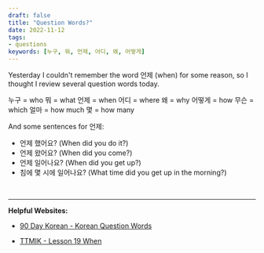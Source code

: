 ```yaml
---
draft: false
title: "Question Words?"
date: 2022-11-12
tags:
- questions
keywords: [누구, 뭐, 언제, 어디, 왜, 어떻게]
---
```

Yesterday I couldn't remember the word 언제 (when) for some reason, so I thought I review several question words today.

누구 = who
뭐 = what
언제 = when
어디 = where
왜 = why
어떻게 = how
무슨 = which
얼마 = how much
몇 = how many

And some sentences for 언제:

- 언제 했어요? (When did you do it?)
- 언제 왔어요? (When did you come?)
- 언제 일어나요? (When did you get up?)
- 침에 몇 시에 일어나요? (What time did you get up in the morning?)

&nbsp;
&nbsp;

***
**Helpful Websites:**

- [90 Day Korean - Korean Question Words](https://www.90daykorean.com/korean-question-words/#8220what-kind-of8221-in-korean-8211-eotteon)

- [TTMIK - Lesson 19 When](https://talktomeinkorean.com/curriculum/level-1-korean-grammar/lessons/l1l19/)
